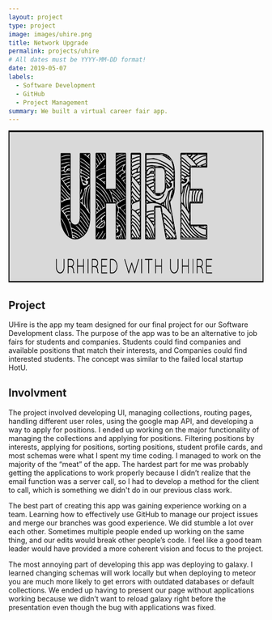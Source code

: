 ```yaml
---
layout: project
type: project
image: images/uhire.png
title: Network Upgrade
permalink: projects/uhire
# All dates must be YYYY-MM-DD format!
date: 2019-05-07
labels:
  - Software Development
  - GitHub
  - Project Management
summary: We built a virtual career fair app.
---
```


<img class="ui image" src="../images/uhire.png" width="600" height="300">

## Project

UHire is the app my team designed for our final project for our Software Development class.  The purpose of the app was to be an alternative to job fairs for students and companies.  Students could find companies and available positions that match their interests, and Companies could find interested students.  The concept was similar to the failed local startup HotU.

## Involvment

The project involved developing UI, managing collections, routing pages, handling different user roles, using the google map API, and developing a way to apply for positions.  I ended up working on the major functionality of managing the collections and applying for positions.  Filtering positions by interests, applying for positions, sorting positions, student profile cards, and most schemas were what I spent my time coding.  I managed to work on the majority of the “meat” of the app. The hardest part for me was probably getting the applications to work properly because I didn’t realize that the email function was a server call, so I had to develop a method for the client to call, which is something we didn't do in our previous class work.

The best part of creating this app was gaining experience working on a team.  Learning how to effectively use GitHub to manage our project issues and merge our branches was good experience.  We did stumble a lot over each other. Sometimes multiple people ended up working on the same thing, and our edits would break other people’s code.  I feel like a good team leader would have provided a more coherent vision and focus to the project.  

The most annoying part of developing this app was deploying to galaxy. I learned changing schemas will work locally but when deploying to meteor you are much more likely to get errors with outdated databases or default collections.  We ended up having to present our page without applications working because we didn’t want to reload galaxy right before the presentation even though the bug with applications was fixed.
